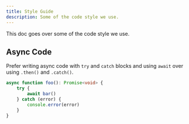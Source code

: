 ```yaml
---
title: Style Guide
description: Some of the code style we use.
---
```


This doc goes over some of the code style we use.

## Async Code

Prefer writing async code with `try` and `catch` blocks and using `await` over using `.then()` and `.catch()`.

```ts
async function foo(): Promise<void> {
	try {
		await bar()
	} catch (error) {
		console.error(error)
	}
}
```
